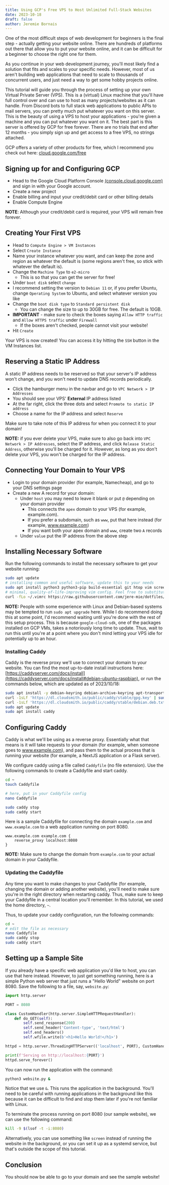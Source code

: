 ```yaml
---
title: Using GCP's Free VPS to Host Unlimited Full-Stack Websites
date: 2023-10-18
draft: false
author: Jeremie Bornais
--- 
```


One of the most difficult steps of web development for beginners is the final step - actually getting your website online. There are hundreds of platforms out there that allow you to put your website online, and it can be difficult for a beginner to choose the right one for them.

As you continue in your web development journey, you'll most likely find a solution that fits and scales to your specific needs. However, most of us aren't building web applications that need to scale to thousands of concurrent users, and just need a way to get some hobby projects online.

This tutorial will guide you through the process of setting up your own Virtual Private Server (VPS). This is a (virtual) Linux machine that you'll have full control over and can use to host as many projects/websites as it can handle. From Discord bots to full stack web applications to public APIs to mail servers, you can pretty much put whatever you want on this server. This is the beauty of using a VPS to host your applications - you're given a machine and you can put whatever you want on it. The best part is this server is offered by GCP for free forever. There are no trials that end after 12 months - you simply sign up and get access to a free VPS, no strings attached. 

GCP offers a variety of other products for free, which I recommend you check out here: [cloud.google.com/free](https://cloud.google.com/free)

## Signing up for and Configuring GCP

- Head to the Google Cloud Platform Console [(console.cloud.google.com)](https://console.cloud.google.com/) and sign in with your Google account.
- Create a new project
- Enable billing and input your credit/debit card or other billing details
- Enable Compute Engine

**NOTE**: Although your credit/debit card is required, your VPS will remain free forever.

## Creating Your First VPS

- Head to `Compute Engine > VM Instances`
- Select `Create Instance`
- Name your instance whatever you want, and can keep the zone and region as whatever the default is (some regions aren't free, so stick with whatever the default is).
- Change the `Machine Type` to `e2-micro`
    - This is so that you can get the server for free!
- Under `boot disk` select `change`
- I recommend setting the version to `Debian 11` or, if you prefer Ubuntu, change `Operating System` to Ubuntu, and select whatever version you like
- Change the `boot disk type` to `Standard persistent disk`
    - You can change the size to up to 30GB for free. The default is 10GB.
- **IMPORTANT** - make sure to check the boxes saying `Allow HTTP traffic` and `Allow HTTPS traffic` under `Firewall`
  - If the boxes aren't checked, people cannot visit your website!
- Hit `Create`

Your VPS is now created! You can access it by hitting the `SSH` button in the VM Instances list.

## Reserving a Static IP Address

A static IP address needs to be reserved so that your server's IP address won't change, and you won't need to update DNS records periodically.

- Click the hamburger menu in the navbar and go to `VPC Network > IP Addresses`
- You should see your VPS' **External** IP address listed
- At the far right, click the three dots and select `Promote to static IP address`
- Choose a name for the IP address and select `Reserve`

Make sure to take note of this IP address for when you connect it to your domain!

**NOTE:** if you ever delete your VPS, make sure to also go back into `VPC Network > IP Addresses`, select the IP address, and click `Release Static Address`, otherwise you'll be charged for it. However, as long as you don't delete your VPS, you won't be charged for the IP address. 

## Connecting Your Domain to Your VPS

- Login to your domain provider (for example, Namecheap), and go to your DNS settings page
- Create a new A record for your domain:
  - Under `host` you may need to leave it blank or put `@` depending on your domain provider
    - This connects the `apex` domain to your VPS (for example, example.com).
    - If you prefer a subdomain, such as `www`, put that here instead (for example, www.example.com)
    - If you want both your apex domain and `www`, create two `A` records
  - Under `value` put the IP address from the above step

## Installing Necessary Software 

Run the following commands to install the necessary software to get your website running:

```bash
sudo apt update
# installing common and useful software, update this to your needs
sudo apt install python3 python3-pip build-essential git htop vim screen dnsutils neofetch wget tmux nano lsof
# minimal, quality-of-life-improving vim config. Feel free to substitute for your own
curl -fLo ~/.vimrc https://raw.githubusercontent.com/jere-mie/dotfiles/main/minimal.vim
```

**NOTE:** People with some experience with Linux and Debian-based systems may be tempted to run `sudo apt upgrade` here. While I do recommend doing this at some point, I'd recommend waiting until you're done with the rest of this setup process. This is because `google-cloud-sdk`, one of the packages installed on GCP VMs, takes a notoriously long time to update. Thus, wait to run this until you're at a point where you don't mind letting your VPS idle for potentially up to an hour.

### Installing Caddy

Caddy is the reverse proxy we'll use to connect your domain to your website. You can find the most up-to-date install instructions here: [https://caddyserver.com/docs/install](https://caddyserver.com/docs/install#debian-ubuntu-raspbian), or run the commands below, which are updated as of 2023/10/18:

```bash
sudo apt install -y debian-keyring debian-archive-keyring apt-transport-https
curl -1sLf 'https://dl.cloudsmith.io/public/caddy/stable/gpg.key' | sudo gpg --dearmor -o /usr/share/keyrings/caddy-stable-archive-keyring.gpg
curl -1sLf 'https://dl.cloudsmith.io/public/caddy/stable/debian.deb.txt' | sudo tee /etc/apt/sources.list.d/caddy-stable.list
sudo apt update
sudo apt install caddy
```

## Configuring Caddy

Caddy is what we'll be using as a reverse proxy. Essentially what that means is it will take requests to your domain (for example, when someone goes to www.example.com), and pass them to the actual process that is running your website (for example, a NextJS application or a Flask server).

We configure caddy using a file called `Caddyfile` (no file extension). Use the following commands to create a Caddyfile and start caddy.

```bash
cd ~
touch Caddyfile

# here, put in your Caddyfile config
nano Caddyfile

sudo caddy stop
sudo caddy start
```

Here is a sample Caddyfile for connecting the domain `example.com` and `www.example.com` to a web application running on port 8080.


```
www.example.com example.com {
    reverse_proxy localhost:8080
}
```

**NOTE:** Make sure to change the domain from `example.com` to your actual domain in your Caddyfile.

### Updating the Caddyfile

Any time you want to make changes to your Caddyfile (for example, changing the domain or adding another website), you'll need to make sure you're in the right directory when restarting caddy. Thus, make sure to keep your Caddyfile in a central location you'll remember. In this tutorial, we used the home directory, `~`.

Thus, to update your caddy configuration, run the following commands:

```bash
cd ~
# edit the file as necessary
nano Caddyfile
sudo caddy stop
sudo caddy start
```

## Setting up a Sample Site

If you already have a specific web application you'd like to host, you can use that here instead. However, to just get something running, here is a simple Python web server that just runs a "Hello World" website on port 8080. Save the following to a file, say, `website.py`:

```py
import http.server

PORT = 8080

class CustomHandler(http.server.SimpleHTTPRequestHandler):
    def do_GET(self):
        self.send_response(200)
        self.send_header('Content-type', 'text/html')
        self.end_headers()
        self.wfile.write(b'<h1>Hello World!</h1>')

httpd = http.server.ThreadingHTTPServer(('localhost', PORT), CustomHandler)

print(f'Serving on http://localhost:{PORT}')
httpd.serve_forever()
```

You can now run the application with the command:

```bash
python3 website.py &
```

Notice that we use `&`. This runs the application in the background. You'll need to be careful with running applications in the background like this because it can be difficult to find and stop them later if you're not familiar with Linux.

To terminate the process running on port 8080 (our sample website), we can use the following command:

```bash
kill -9 $(lsof -t -i:8080)
```

Alternatively, you can use something like `screen` instead of running the website in the background, or you can set it up as a systemd service, but that's outside the scope of this tutorial.

## Conclusion

You should now be able to go to your domain and see the sample website!
